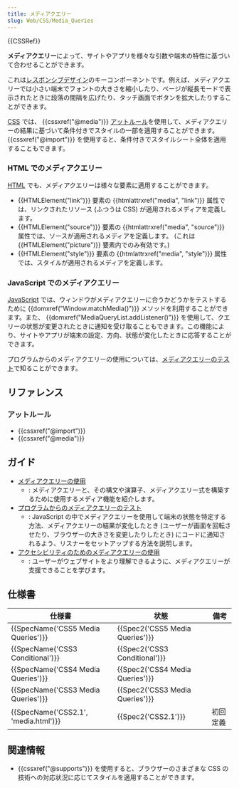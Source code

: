 ```yaml
---
title: メディアクエリー
slug: Web/CSS/Media_Queries
---
```


{{CSSRef}}

**メディアクエリー**によって、サイトやアプリを様々な引数や端末の特性に基づいて合わせることができます。

これは[レスポンシブデザイン](/ja/docs/Web/Progressive_web_apps)のキーコンポーネントです。例えば、メディアクエリーでは小さい端末でフォントの大きさを縮小したり、ページが縦長モードで表示されたときに段落の間隔を広げたり、タッチ画面でボタンを拡大したりすることができます。

[CSS](/ja/docs/Web/CSS) では、 {{cssxref("@media")}} [アットルール](/ja/docs/Web/CSS/At-rule)を使用して、メディアクエリーの結果に基づいて条件付きでスタイルの一部を適用することができます。 {{cssxref("@import")}} を使用すると、条件付きでスタイルシート全体を適用することもできます。

### HTML でのメディアクエリー

[HTML](/ja/docs/Web/HTML) でも、メディアクエリーは様々な要素に適用することができます。

- {{HTMLElement("link")}} 要素の {{htmlattrxref("media", "link")}} 属性では、リンクされたリソース (ふつうは CSS) が適用されるメディアを定義します。
- {{HTMLElement("source")}} 要素の {{htmlattrxref("media", "source")}} 属性では、ソースが適用されるメディアを定義します。 (これは {{HTMLElement("picture")}} 要素内でのみ有効です。)
- {{HTMLElement("style")}} 要素の {{htmlattrxref("media", "style")}} 属性では、スタイルが適用されるメディアを定義します。

### JavaScript でのメディアクエリー

[JavaScript](/ja/docs/Web/JavaScript) では、ウィンドウがメディアクエリーに合うかどうかをテストするために {{domxref("Window.matchMedia()")}} メソッドを利用することができます。また、 {{domxref("MediaQueryList.addListener()")}} を使用して、クエリーの状態が変更されたときに通知を受け取ることもできます。この機能により、サイトやアプリが端末の設定、方向、状態が変化したときに応答することができます。

プログラムからのメディアクエリーの使用については、[メディアクエリーのテスト](/ja/docs/Web/CSS/Media_Queries/Testing_media_queries)で知ることができます。

## リファレンス

### アットルール

- {{cssxref("@import")}}
- {{cssxref("@media")}}

## ガイド

- [メディアクエリーの使用](/ja/docs/Web/CSS/Media_Queries/Using_media_queries)
  - : メディアクエリーと、その構文や演算子、メディアクエリー式を構築するために使用するメディア機能を紹介します。
- [プログラムからのメディアクエリーのテスト](/ja/docs/Web/CSS/Media_Queries/Testing_media_queries)
  - : JavaScript の中でメディアクエリーを使用して端末の状態を特定する方法、メディアクエリーの結果が変化したとき (ユーザーが画面を回転させたり、ブラウザーの大きさを変更したりしたとき) にコードに通知されるよう、リスナーをセットアップする方法を説明します。
- [アクセシビリティのためのメディアクエリーの使用](/ja/docs/Web/CSS/Media_Queries/Using_Media_Queries_for_Accessibility)
  - : ユーザーがウェブサイトをより理解できるように、メディアクエリーが支援できることを学びます。

## 仕様書

| 仕様書                                    | 状態                                   | 備考            |
| ------------------------------------------------ | ---------------------------------------- | ------------------ |
| {{SpecName('CSS5 Media Queries')}}     | {{Spec2('CSS5 Media Queries')}} |                    |
| {{SpecName('CSS3 Conditional')}}     | {{Spec2('CSS3 Conditional')}} |                    |
| {{SpecName('CSS4 Media Queries')}}     | {{Spec2('CSS4 Media Queries')}} |                    |
| {{SpecName('CSS3 Media Queries')}}     | {{Spec2('CSS3 Media Queries')}} |                    |
| {{SpecName('CSS2.1', 'media.html')}} | {{Spec2('CSS2.1')}}                 | 初回定義 |

## 関連情報

- {{cssxref("@supports")}} を使用すると、ブラウザーのさまざまな CSS の技術への対応状況に応じてスタイルを適用することができます。
